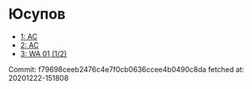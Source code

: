 # Юсупов
- [1: AC](1.md)
- [2: AC](2.md)
- [3: WA 01 (1/2)](3.md)

Commit: f79698ceeb2476c4e7f0cb0636ccee4b0490c8da
 fetched at: 20201222-151808

